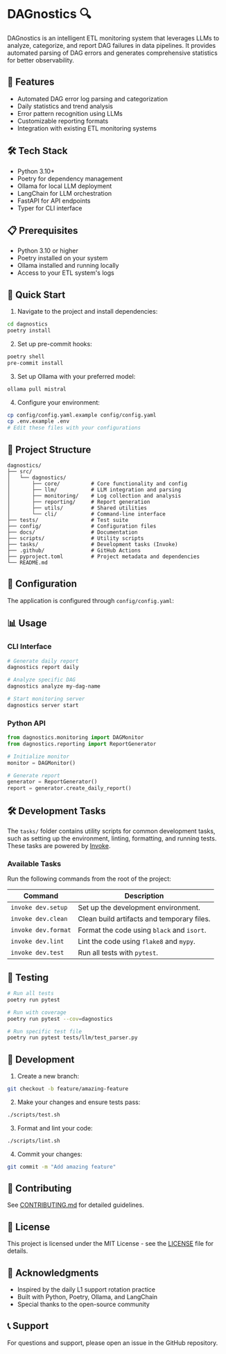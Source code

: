 # DAGnostics 🔍

DAGnostics is an intelligent ETL monitoring system that leverages LLMs to analyze, categorize, and report DAG failures in data pipelines. It provides automated parsing of DAG errors and generates comprehensive statistics for better observability.

## 🌟 Features

- Automated DAG error log parsing and categorization
- Daily statistics and trend analysis
- Error pattern recognition using LLMs
- Customizable reporting formats
- Integration with existing ETL monitoring systems

## 🛠 Tech Stack

- Python 3.10+
- Poetry for dependency management
- Ollama for local LLM deployment
- LangChain for LLM orchestration
- FastAPI for API endpoints
- Typer for CLI interface

## 📋 Prerequisites

- Python 3.10 or higher
- Poetry installed on your system
- Ollama installed and running locally
- Access to your ETL system's logs

## 🚀 Quick Start

1. Navigate to the project and install dependencies:
```bash
cd dagnostics
poetry install
```

2. Set up pre-commit hooks:
```bash
poetry shell
pre-commit install
```

3. Set up Ollama with your preferred model:
```bash
ollama pull mistral
```

4. Configure your environment:
```bash
cp config/config.yaml.example config/config.yaml
cp .env.example .env
# Edit these files with your configurations
```

## 📁 Project Structure

```
dagnostics/
├── src/
│   └── dagnostics/
│       ├── core/          # Core functionality and config
│       ├── llm/           # LLM integration and parsing
│       ├── monitoring/    # Log collection and analysis
│       ├── reporting/     # Report generation
│       ├── utils/         # Shared utilities
│       └── cli/           # Command-line interface
├── tests/                 # Test suite
├── config/                # Configuration files
├── docs/                  # Documentation
├── scripts/               # Utility scripts
├── tasks/                 # Development tasks (Invoke)
├── .github/               # GitHub Actions
├── pyproject.toml         # Project metadata and dependencies
└── README.md
```

## 🔧 Configuration

The application is configured through `config/config.yaml`:

## 📊 Usage

### CLI Interface

```bash
# Generate daily report
dagnostics report daily

# Analyze specific DAG
dagnostics analyze my-dag-name

# Start monitoring server
dagnostics server start
```

### Python API

```python
from dagnostics.monitoring import DAGMonitor
from dagnostics.reporting import ReportGenerator

# Initialize monitor
monitor = DAGMonitor()

# Generate report
generator = ReportGenerator()
report = generator.create_daily_report()
```

## 🛠 Development Tasks

The `tasks/` folder contains utility scripts for common development tasks, such as setting up the environment, linting, formatting, and running tests. These tasks are powered by [Invoke](http://www.pyinvoke.org/).

### Available Tasks

Run the following commands from the root of the project:

| Command                  | Description                                      |
|--------------------------|--------------------------------------------------|
| `invoke dev.setup`       | Set up the development environment.             |
| `invoke dev.clean`       | Clean build artifacts and temporary files.      |
| `invoke dev.format`      | Format the code using `black` and `isort`.      |
| `invoke dev.lint`        | Lint the code using `flake8` and `mypy`.        |
| `invoke dev.test`        | Run all tests with `pytest`.                    |

## 🧪 Testing

```bash
# Run all tests
poetry run pytest

# Run with coverage
poetry run pytest --cov=dagnostics

# Run specific test file
poetry run pytest tests/llm/test_parser.py
```

## 📝 Development

1. Create a new branch:
```bash
git checkout -b feature/amazing-feature
```

2. Make your changes and ensure tests pass:
```bash
./scripts/test.sh
```

3. Format and lint your code:
```bash
./scripts/lint.sh
```

4. Commit your changes:
```bash
git commit -m "Add amazing feature"
```

## 🤝 Contributing

See [CONTRIBUTING.md](docs/contributing.md) for detailed guidelines.

## 📄 License

This project is licensed under the MIT License - see the [LICENSE](LICENSE) file for details.

## 🙏 Acknowledgments

- Inspired by the daily L1 support rotation practice
- Built with Python, Poetry, Ollama, and LangChain
- Special thanks to the open-source community

## 📞 Support

For questions and support, please open an issue in the GitHub repository.
